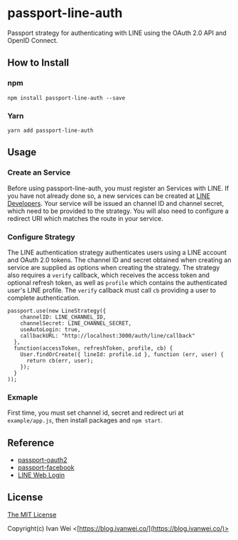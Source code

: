 # passport-line-auth

Passport strategy for authenticating with LINE using the OAuth 2.0 API and OpenID Connect.

## How to Install
### npm

```
npm install passport-line-auth --save
```

### Yarn

```
yarn add passport-line-auth
```

## Usage

### Create an Service

Before using passport-line-auth, you must register an Services with LINE. If you have not already done so, a new services can be created at [LINE Developers](https://developers.line.me/console/register/line-login/provider/). Your service will be issued an channel ID and channel secret, which need to be provided to the strategy. You will also need to configure a redirect URI which matches the route in your service.

### Configure Strategy

The LINE authentication strategy authenticates users using a LINE account and OAuth 2.0 tokens. The channel ID and secret obtained when creating an service are supplied as options when creating the strategy. The strategy also requires a `verify` callback, which receives the access token and optional refresh token, as well as `profile` which contains the authenticated user's LINE profile. The `verify` callback must call `cb` providing a user to complete authentication.

```
passport.use(new LineStrategy({
    channelID: LINE_CHANNEL_ID,
    channelSecret: LINE_CHANNEL_SECRET,
    useAutoLogin: true,
    callbackURL: "http://localhost:3000/auth/line/callback"
  },
  function(accessToken, refreshToken, profile, cb) {
    User.findOrCreate({ lineId: profile.id }, function (err, user) {
      return cb(err, user);
    });
  }
));
```

### Exmaple

First time, you must set channel id, secret and redirect uri at `example/app.js`, then install packages and `npm start`.

## Reference

- [passport-oauth2](https://github.com/jaredhanson/passport-oauth2)
- [passport-facebook](https://github.com/jaredhanson/passport-facebook)
- [LINE Web Login](https://developers.line.me/en/docs/line-login/web/integrate-line-login/)

## License

[The MIT License](https://raw.githubusercontent.com/ivanwei/passport-line-auth/master/LICENSE)

Copyright(c) Ivan Wei <[https://blog.ivanwei.co/](https://blog.ivanwei.co/)>
